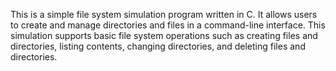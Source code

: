 This is a simple file system simulation program written in C. It allows users to create and manage
directories and files in a command-line interface. This simulation supports basic file system operations
such as creating files and directories, listing contents, changing directories, and deleting files and directories.















